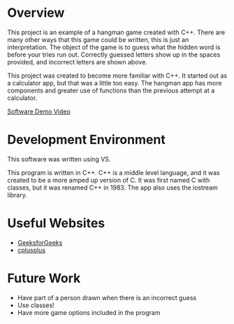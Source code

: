 # Overview

This project is an example of a hangman game created with C++. There are many other ways that this game could be written, this is just an interpretation. The object of the game is to guess what the hidden word is before your tries run out. Correctly guessed letters show up in the spaces provided, and incorrect letters are shown above.

This project was created to become more familiar with C++. It started out as a calculator app, but that was a little too easy. The hangman app has more components and greater use of functions than the previous attempt at a calculator.

[Software Demo Video](https://youtu.be/0hLgKUmCw5I)

# Development Environment

This software was written using VS. 

This program is written in C++. C++ is a middle level language, and it was created to be a more amped up version of C. It was first named C with classes, but it was renamed C++ in 1983. The app also uses the iostream library.

# Useful Websites

- [GeeksforGeeks](https://www.geeksforgeeks.org/functions-in-cpp/?ref=lbp)
- [cplusplus](https://cplusplus.com/reference/)

# Future Work


- Have part of a person drawn when there is an incorrect guess
- Use classes!
- Have more game options included in the program
